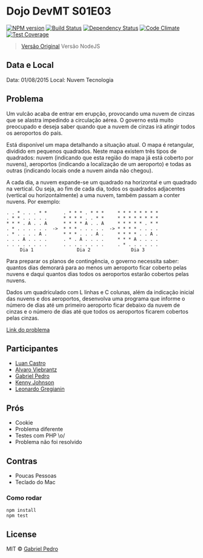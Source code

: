 # Dojo DevMT S01E03 
[![NPM version][npm-image]][npm-url] [![Build Status][travis-image]][travis-url] [![Dependency Status][daviddm-image]][daviddm-url] [![Code Climate][climate-image]][climate-url]  [![Test Coverage][coverage-image]][coverage-url] 

> [Versão Original](https://github.com/devmatogrosso/dojo-s01e03-nuvem-cinza.php)
> Versão NodeJS

## Data e Local
Data: 01/08/2015
Local: Nuvem Tecnologia

## Problema
Um vulcão acaba de entrar em erupção, provocando uma nuvem de cinzas que se alastra impedindo a circulação aérea. O governo está muito preocupado e deseja saber quando que a nuvem de cinzas irá atingir todos os aeroportos do país.

Está disponível um mapa detalhando a situação atual. O mapa é retangular, dividido em pequenos quadrados. Neste mapa existem três tipos de quadrados: nuvem (indicando que esta região do mapa já está coberto por nuvens), aeroportos (indicando a localização de um aeroporto) e todas as outras (indicando locais onde a nuvem ainda não chegou).

A cada dia, a nuvem expande-se um quadrado na horizontal e um quadrado na vertical. Ou seja, ao fim de cada dia, todos os quadrados adjacentes (vertical ou horizontalmente) a uma nuvem, também passam a conter nuvens. Por exemplo:
```
. . * . . . * *      . * * * . * * *     * * * * * * * *
. * * . . . . .      * * * * . . * *     * * * * * * * *
* * * . A . . A      * * * * A . . A     * * * * * . * *
. * . . . . . .  ->  * * * . . . . .  -> * * * * . . . .
. * . . . . A .      * * * . . . A .     * * * * . . A .
. . . A . . . .      . * . A . . . .     * * * A . . . .
. . . . . . . .      . . . . . . . .     . * . . . . . .
     Dia 1                Dia 2               Dia 3
```
Para preparar os planos de contingência, o governo necessita saber: quantos dias demorará para ao menos um aeroporto ficar coberto pelas nuvens e daqui quantos dias todos os aeroportos estarão cobertos pelas nuvens.

Dados um quadriculado com L linhas e C colunas, além da indicação inicial das nuvens e dos aeroportos, desenvolva uma programa que informe o número de dias até um primeiro aeroporto ficar debaixo da nuvem de cinzas e o número de dias até que todos os aeroportos ficarem cobertos pelas cinzas.

[Link do problema](http://dojopuzzles.com/problemas/exibe/nuvem-de-cinzas/)

## Participantes 

 * [Luan Castro](https://github.com/castrolol)
 * [Alvaro Viebrantz](https://github.com/alvarowolfx)
 * [Gabriel Pedro](https://github.com/gpedro)
 * [Kenny Johnson](https://github.com/kennyjsa)
 * [Leonardo Gregianin](https://github.com/leogregianin/)

## Prós 

 * Cookie
 * Problema diferente
 * Testes com PHP \o/
 * Problema não foi resolvido

## Contras
 
 * Poucas Pessoas
 * Teclado do Mac


### Como rodar
```shell
npm install
npm test
```

## License

MIT © [Gabriel Pedro](https://gpedro.net)


[npm-image]: https://badge.fury.io/js/dojo-s01e03-nuvem-cinzajs.svg
[npm-url]: https://npmjs.org/package/dojo-s01e03-nuvem-cinzajs
[travis-image]: https://travis-ci.org/gpedro/dojo-s01e03-nuvem-cinzajs.svg?branch=master
[travis-url]: https://travis-ci.org/gpedro/dojo-s01e03-nuvem-cinzajs
[daviddm-image]: https://david-dm.org/gpedro/dojo-s01e03-nuvem-cinzajs.svg?theme=shields.io
[daviddm-url]: https://david-dm.org/gpedro/dojo-s01e03-nuvem-cinzajs
[climate-image]: https://codeclimate.com/github/devmatogrosso/dojo-s01e03-nuvem-cinza.js/badges/gpa.svg
[climate-url]: https://codeclimate.com/github/devmatogrosso/dojo-s01e03-nuvem-cinza.js
[coverage-image]: https://codeclimate.com/github/devmatogrosso/dojo-s01e03-nuvem-cinza.js/badges/coverage.svg
[coverage-url]: https://codeclimate.com/github/devmatogrosso/dojo-s01e03-nuvem-cinza.js/coverage
